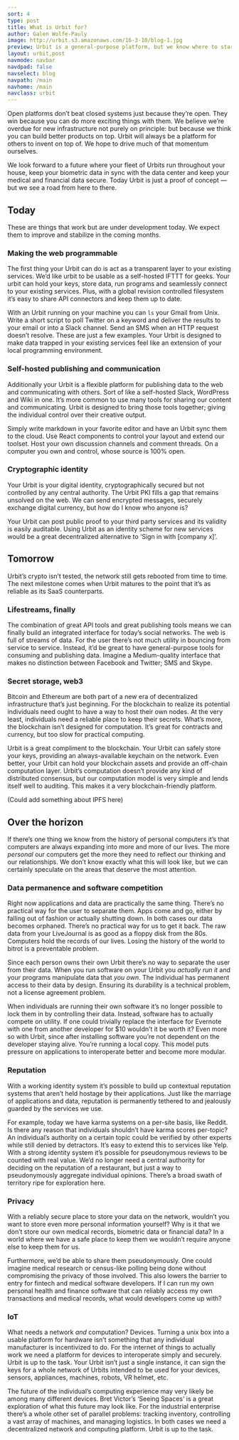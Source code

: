 ```yaml
---
sort: 4
type: post
title: What is Urbit for?
author: Galen Wolfe-Pauly
image: http://urbit.s3.amazonaws.com/16-3-10/blog-1.jpg
preview: Urbit is a general-purpose platform, but we know where to start.
layout: urbit,post
navmode: navbar
navdpad: false
navselect: blog
navpath: /main
navhome: /main
navclass: urbit
---
```


Open platforms don’t beat closed systems just because they’re open.  They win because you can do more exciting things with them.  We believe we’re overdue for new infrastructure not purely on principle: but because we think you can build better products on top.  Urbit will always be a platform for others to invent on top of.  We hope to drive much of that momentum ourselves.

We look forward to a future where your fleet of Urbits run throughout your house, keep your biometric data in sync with the data center and keep your medical and financial data secure.  Today Urbit is just a proof of concept — but we see a road from here to there.  

## Today

These are things that work but are under development today.  We expect them to improve and stabilize in the coming months.

### Making the web programmable

The first thing your Urbit can do is act as a transparent layer to your existing services.  We’d like urbit to be usable as a self-hosted IFTTT for geeks.  Your urbit can hold your keys, store data, run programs and seamlessly connect to your existing services.  Plus, with a global revision controlled filesystem it’s easy to share API connectors and keep them up to date.

With an Urbit running on your machine you can `ls` your Gmail from Unix.  Write a short script to poll Twitter on a keyword and deliver the results to your email or into a Slack channel.  Send an SMS when an HTTP request doesn’t resolve.  These are just a few examples.  Your Urbit is designed to make data trapped in your existing services feel like an extension of your local programming environment.

### Self-hosted publishing and communication

Additionally your Urbit is a flexible platform for publishing data to the web and communicating with others.  Sort of like a self-hosted Slack, WordPress and Wiki in one.  It’s more common to use many tools for sharing our content and communicating.  Urbit is designed to bring those tools together; giving the individual control over their creative output.

Simply write markdown in your favorite editor and have an Urbit sync them to the cloud.  Use React components to control your layout and extend our toolset.  Host your own discussion channels and comment threads.  On a computer you own and control, whose source is 100% open.

### Cryptographic identity

Your Urbit is your digital identity, cryptographically secured but not controlled by any central authority.  The Urbit PKI fills a gap that remains unsolved on the web.  We can send encrypted messages, securely exchange digital currency, but how do I know who anyone is?  

Your Urbit can post public proof to your third party services and its validity is easily auditable.  Using Urbit as an identity scheme for new services would be a great decentralized alternative to ‘Sign in with [company x]’.

## Tomorrow

Urbit’s crypto isn’t tested, the network still gets rebooted from time to time.  The next milestone comes when Urbit matures to the point that it’s as reliable as its SaaS counterparts.  

### Lifestreams, finally

The combination of great API tools and great publishing tools means we can finally build an integrated interface for today’s social networks.  The web is full of streams of data.  For the user there’s not much utility in bouncing from service to service.  Instead, it’d be great to have general-purpose tools for consuming and publishing data.  Imagine a Medium-quality interface that makes no distinction between Facebook and Twitter; SMS and Skype.

### Secret storage, web3

Bitcoin and Ethereum are both part of a new era of decentralized infrastructure that’s just beginning.  For the blockchain to realize its potential individuals need ought to have a way to host their own nodes.  At the very least, individuals need a reliable place to keep their secrets.  What’s more, the blockchain isn’t designed for computation.  It’s great for contracts and currency, but too slow for practical computing.

Urbit is a great compliment to the blockchain.  Your Urbit can safely store your keys, providing an always-available keychain on the network.  Even better, your Urbit can hold your blockchain assets and provide an off-chain computation layer.  Urbit’s computation doesn’t provide any kind of distributed consensus, but our computation model is very simple and lends itself well to auditing.  This makes it a very blockchain-friendly platform.

(Could add something about IPFS here)

## Over the horizon

If there’s one thing we know from the history of personal computers it’s that computers are always expanding into more and more of our lives.  The more *personal* our computers get the more they need to reflect our thinking and our relationships.  We don’t know exactly what this will look like, but we can certainly speculate on the areas that deserve the most attention.

### Data permanence and software competition

Right now applications and data are practically the same thing.  There’s no practical way for the user to separate them.  Apps come and go, either by falling out of fashion or actually shutting down.  In both cases our data becomes orphaned.  There’s no practical way for us to get it back.  The raw data from your LiveJournal is as good as a floppy disk from the 80s.  Computers hold the records of our lives.  Losing the history of the world to bitrot is a preventable problem.  

Since each person owns their own Urbit there’s no way to separate the user from their data.  When you run software on your Urbit you *actually run it* and your programs manipulate data that *you own*.  The individual has permanent access to their data by design.  Ensuring its durability is a technical problem, not a license agreement problem.  

When individuals are running their own software it’s no longer possible to lock them in by controlling their data.  Instead, software has to actually compete on utility.  If one could trivially replace the interface for Evernote with one from another developer for $10 wouldn’t it be worth it?  Even more so with Urbit, since after installing software you’re not dependent on the developer staying alive.  You’re running a local copy.  This model puts pressure on applications to interoperate better and become more modular.  

### Reputation

With a working identity system it’s possible to build up contextual reputation systems that aren’t held hostage by their applications.  Just like the marriage of applications and data, reputation is permanently tethered to and jealously guarded by the services we use.  

For example, today we have karma systems on a per-site basis, like Reddit.  Is there any reason that individuals shouldn’t have karma scores per-topic?  An individual’s authority on a certain topic could be verified by other experts while still denied by detractors.  It’s easy to extend this to services like Yelp.  With a strong identity system it’s possible for pseudonymous reviews to be counted with real value.  We’d no longer need a central authority for deciding on the reputation of a restaurant, but just a way to pseudonymously aggregate individual opinions.  There’s a broad swath of territory ripe for exploration here.  

### Privacy

With a reliably secure place to store your data on the network, wouldn’t you want to store even more personal information yourself?  Why is it that we don’t store our own medical records, biometric data or financial data?  In a world where we have a safe place to keep them we wouldn’t require anyone else to keep them for us.

Furthermore, we’d be able to share them pseudonymously.  One could imagine medical research or census-like polling being done without compromising the privacy of those involved.  This also lowers the barrier to entry for fintech and medical software developers.  If I can run my own personal health and finance software that can reliably access my own transactions and medical records, what would developers come up with?

### IoT

What needs a network *and* computation?  Devices.  Turning a unix box into a usable platform for hardware isn’t something that any individual manufacturer is incentivized to do.  For the internet of things to actually work we need a platform for devices to interoperate simply and securely.  Urbit is up to the task.  Your Urbit isn’t just a single instance, it can sign the keys for a whole network of Urbits intended to be used for your devices, sensors, appliances, machines, robots, VR helmet, etc.  

The future of the individual’s computing experience may very likely be among many different devices.  Bret Victor’s ‘Seeing Spaces’ is a great exploration of what this future may look like.  For the industrial enterprise there’s a whole other set of parallel problems: tracking inventory, controlling a vast array of machines, and managing logistics.  In both cases we need a decentralized network and computing platform.  Urbit is up to the task.

